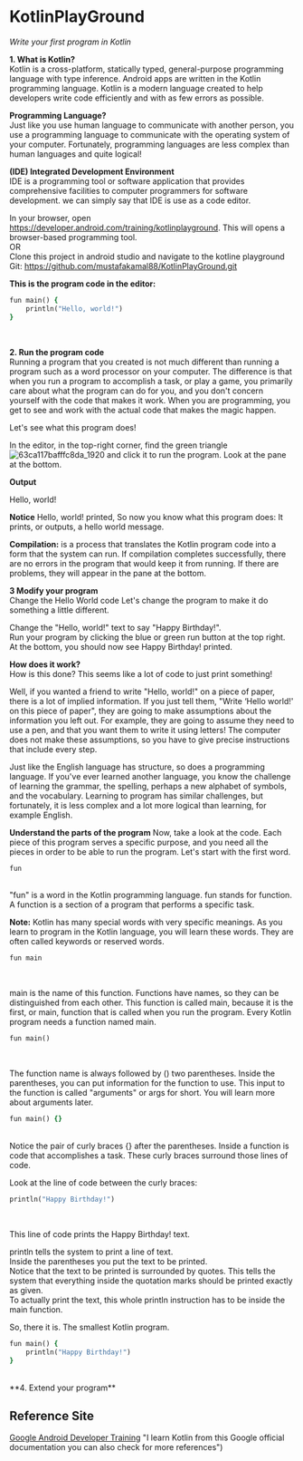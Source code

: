 # **KotlinPlayGround**

*Write your first program in Kotlin*

**1. What is Kotlin?**<br>
Kotlin is a cross-platform, statically typed, general-purpose programming language with type inference.
Android apps are written in the Kotlin programming language. Kotlin is a modern language created to help developers write code efficiently and with as few errors as possible.

**Programming Language?**<br>
Just like you use human language to communicate with another person, you use a programming language to communicate with the operating system of your computer. Fortunately, programming languages are less complex than human languages and quite logical!


**(IDE) Integrated Development Environment**<br>
IDE is a programming tool or software application that provides comprehensive facilities to computer programmers for software development.
we can simply say that IDE is use as a code editor.


In your browser, open https://developer.android.com/training/kotlinplayground. This will opens a browser-based programming tool.<br>
OR<br>
Clone this project in android studio and navigate to the kotline playground Git: https://github.com/mustafakamal88/KotlinPlayGround.git<br>

**This is the program code in the editor:**<br>
```ruby
fun main() {
    println("Hello, world!")
}
```
<br>

**2. Run the program code**<br>
Running a program that you created is not much different than running a program such as a word processor on your computer. The difference is that when you run a program to accomplish a task, or play a game, you primarily care about what the program can do for you, and you don't concern yourself with the code that makes it work. When you are programming, you get to see and work with the actual code that makes the magic happen.<br>

Let's see what this program does!<br>

In the editor, in the top-right corner, find the green triangle ![63ca117bafffc8da_1920](https://user-images.githubusercontent.com/35607112/205415450-8b92f8d8-796a-4bcd-89b2-2061e0c2a831.png) and click it to run the program.
Look at the pane at the bottom.<br>

**Output**<br>

Hello, world!<br>

**Notice** Hello, world! printed, So now you know what this program does: It prints, or outputs, a hello world message.


**Compilation:** is a process that translates the Kotlin program code into a form that the system can run. If compilation completes successfully, there are no errors in the program that would keep it from running. If there are problems, they will appear in the pane at the bottom.

**3 Modify your program**<br>
Change the Hello World code
Let's change the program to make it do something a little different.<br>

Change the "Hello, world!" text to say "Happy Birthday!".<br>
Run your program by clicking the blue or green run button at the top right.<br>
At the bottom, you should now see Happy Birthday! printed.<br>

**How does it work?**<br>
How is this done? This seems like a lot of code to just print something!<br>

Well, if you wanted a friend to write "Hello, world!" on a piece of paper, there is a lot of implied information. If you just tell them, "Write ‘Hello world!' on this piece of paper", they are going to make assumptions about the information you left out. For example, they are going to assume they need to use a pen, and that you want them to write it using letters! The computer does not make these assumptions, so you have to give precise instructions that include every step.<br>

Just like the English language has structure, so does a programming language. If you've ever learned another language, you know the challenge of learning the grammar, the spelling, perhaps a new alphabet of symbols, and the vocabulary. Learning to program has similar challenges, but fortunately, it is less complex and a lot more logical than learning, for example English.<br>

**Understand the parts of the program**
Now, take a look at the code. Each piece of this program serves a specific purpose, and you need all the pieces in order to be able to run the program. Let's start with the first word.

```ruby
fun
```
<br>
"fun" is a word in the Kotlin programming language. fun stands for function. A function is a section of a program that performs a specific task.<br>

**Note:** Kotlin has many special words with very specific meanings. As you learn to program in the Kotlin language, you will learn these words. They are often called keywords or reserved words.<br>

```ruby
fun main
```
<br>

main is the name of this function. Functions have names, so they can be distinguished from each other. This function is called main, because it is the first, or main, function that is called when you run the program. Every Kotlin program needs a function named main.<br>

```ruby
fun main()
```
<br>

The function name is always followed by () two parentheses.
Inside the parentheses, you can put information for the function to use. This input to the function is called "arguments" or args for short. You will learn more about arguments later.<br>

```ruby
fun main() {}
```
<br>
Notice the pair of curly braces {} after the parentheses. Inside a function is code that accomplishes a task. These curly braces surround those lines of code.<br>

Look at the line of code between the curly braces:<br>
```ruby
println("Happy Birthday!")
```
<br>

This line of code prints the Happy Birthday! text.<br>

println tells the system to print a line of text.<br>
Inside the parentheses you put the text to be printed.<br>
Notice that the text to be printed is surrounded by quotes. This tells the system that everything inside the quotation marks should be printed exactly as given.<br>
To actually print the text, this whole println instruction has to be inside the main function.<br>

So, there it is. The smallest Kotlin program.<br>

```ruby
fun main() {
    println("Happy Birthday!")
}
```
<br>
**4. Extend your program**







## Reference Site<br>
[Google Android Developer Training](https://developer.android.com/courses/android-basics-kotlin/course) "I learn Kotlin from this Google official documentation you can also check for more references")
